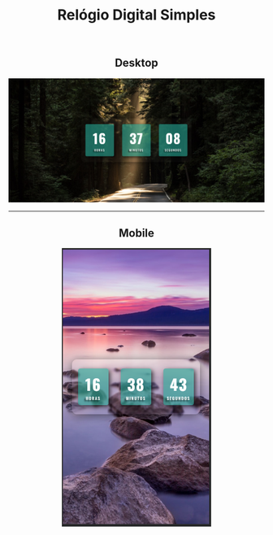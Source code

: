 <h1 align=center>Relógio Digital Simples</h1>
<br>
<div align=center>
  <h2>Desktop</h2>
  <a href="https://cyberxdolly.github.io/relogio-digital-simples/">
    <img src="https://github.com/CYBERxDOLLY/relogio-digital-simples/blob/main/assets/img/desktop.png?raw=true">
  </a>
<hr>
  <h2>Mobile</h2>
  <a href="https://cyberxdolly.github.io/relogio-digital-simples/">
    <img src="https://github.com/CYBERxDOLLY/relogio-digital-simples/blob/main/assets/img/mobile.png?raw=true">
  </a>
</div>
